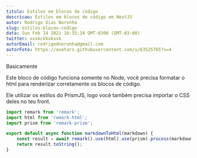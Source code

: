```yaml
---
titulo: Estilos em blocos de código
descricao: Estilos em blocos de código em NextJS
autor: Rodrigo Dias Noronha
slug: estilos-blocos-codigo
data: Sun Feb 14 2021 16:35:34 GMT-0300 (GMT-03:00)
twitter: xxxkckkxkxxk
autorEmail: rodrigodnoronha@gmail.com
autorFoto: https://avatars.githubusercontent.com/u/63525765?v=4
---
```


Basicamente

Este bloco de código funciona somente no Node, você precisa formatar o html para renderizar corretamente os blocos de código.

Ele utilizar os estilos do PrismJS, logo você também precisa importar o CSS deles no teu front.

```jsx
import remark from 'remark';
import html from 'remark-html';
import prism from 'remark-prism';

export default async function markdownToHtml(markdown) {
    const result = await remark().use(html).use(prism).process(markdown);
    return result.toString();
}
```
